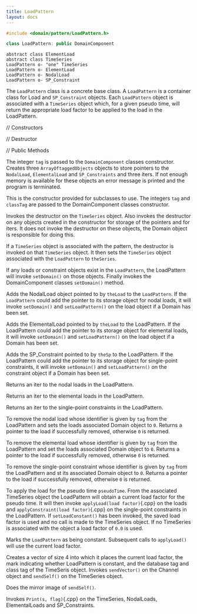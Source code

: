 ```yaml
---
title: LoadPattern
layout: docs
---
```


```cpp
#include <domain/pattern/LoadPattern.h>

class LoadPattern: public DomainComponent
```

```plantuml
abstract class ElementLoad 
abstract class TimeSeries
LoadPattern o- "one" TimeSeries 
LoadPattern o- ElementLoad 
LoadPattern o- NodalLoad 
LoadPattern o- SP_Constraint 
```

The `LoadPattern` class is a concrete base class. A `LoadPattern` is a
container class for Load and `SP_Constraint` objects. Each `LoadPattern`
object is associated with a `TimeSeries` object which, for a given pseudo
time, will return the appropriate load factor to be applied to the load
in the LoadPattern.

// Constructors



// Destructor


// Public Methods



The integer `tag` is passed to the `DomainComponent` classes constructor.
Creates three `ArrayOftaggedObjects` objects to store pointers to the
`NodalLoad`, `ElementalLoad` and `SP_Constraints` and three iters. If not
enough memory is available for these objects an error message is printed
and the program is terminated.

This is the constructor provided for subclasses to use. The integers
`tag` and `classTag` are passed to the DomainComponent classes
constructor.

Invokes the destructor on the `TimeSeries` object. Also invokes the
destructor on any objects created in the constructor for storage of the
pointers and for iters. It does not invoke the destructor on these
objects, the Domain object is responsible for doing this.


If a `TimeSeries` object is associated with the pattern, the destructor is
invoked on that `TimeSeries` object. It then sets the `TimeSeries` object
associated with the `LoadPattern` to `theSeries`.

If any loads or constraint objects exist in the `LoadPattern`, the
LoadPattern will invoke `setDomain()` on those objects. Finally invokes
the DomainComponent classes `setDomain()` method.

Adds the NodalLoad object pointed to by `theLoad` to the `LoadPattern`. If
the `LoadPattern` could add the pointer to its storage object for nodal
loads, it will invoke `setDomain()` and `setLoadPattern()` on the load
object if a Domain has been set.

Adds the ElementalLoad pointed to by `theLoad` to the LoadPattern. If
the LoadPattern could add the pointer to its storage object for
elemental loads, it will invoke `setDomain()` and `setLoadPattern()` on
the load object if a Domain has been set.

Adds the SP_Constraint pointed to by `theSp` to the LoadPattern. If the
LoadPattern could add the pointer to its storage object for single-point
constraints, it will invoke `setDomain()` and `setLoadPattern()` on the
constraint object if a Domain has been set.

Returns an iter to the nodal loads in the LoadPattern.

Returns an iter to the elemental loads in the LoadPattern.

Returns an iter to the single-point constraints in the LoadPattern.

To remove the nodal load whose identifier is given by `tag` from the
LoadPattern and sets the loads associated Domain object to `0`. Returns
a pointer to the load if successfully removed, otherwise `0` is
returned.

To remove the elemental load whose identifier is given by `tag` from the
LoadPattern and set the loads associated Domain object to `0`. Returns a
pointer to the load if successfully removed, otherwise `0` is returned.

To remove the single-point constraint whose identifier is given by `tag`
from the LoadPattern and st its associated Domain object to `0`. Returns
a pointer to the load if successfully removed, otherwise `0` is
returned.

To apply the load for the pseudo time `pseudoTime`. From the associated
TimeSeries object the LoadPattern will obtain a current load factor for
the pseudo time. It will then invoke `applyLoad(load factor)`{.cpp} on the
loads and `applyConstraint(load factor)`{.cpp} on the single-point constraints
in the LoadPattern. If `setLoadConstant()` has been invoked, the saved
load factor is used and no call is made to the TimeSeries object. If no
TimeSeries is associated with the object a load factor of `0.0` is
used.

Marks the `LoadPattern` as being constant. Subsequent calls to
`applyLoad()` will use the current load factor.

Creates a vector of size 4 into which it places the current load factor,
the mark indicating whether LoadPattern is constant, and the database
tag and class tag of the TimeSeris object. Invokes `sendVector()` on the
Channel object and `sendSelf()` on the TimeSeries object.

Does the mirror image of `sendSelf()`.

Invokes `Print(s, flag)`{.cpp} on the TimeSeries, NodalLoads, ElementalLoads
and SP_Constraints.

